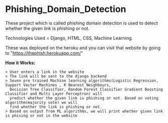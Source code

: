 # Phishing_Domain_Detection


These project which is called phishing domain detection is used to detect whether the given link is phishing or not. 

Technologies Used = Django, HTML, CSS, Machine Learning.

These was deployed on the heroku and you can visit that website by going to "https://thephish.herokuapp.com/"

**How it Works:** 
```
> User enters a link in the website
> The link will be sent to the django backend
> Seven pre trained Machine learning algorithms(Logistic Regression, Support Vector Machines , K Nearest Neighbours,
  Decision Tree Classifier, Random Forest Classifier Gradient Boosting Classifier and Multi Layer Perceptron) will 
  predict whether the given link is phishing or not. Based on voting algorithm(majority vote) we will
  find whether the link is phishing or not.   
> Based on output from ML algorithms, we will print whether given link is phising or not in the website

```
